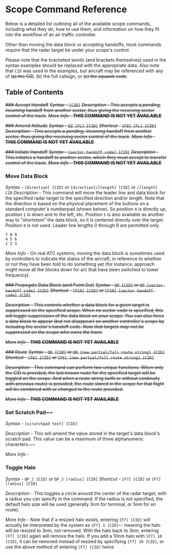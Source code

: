 # Scope Command Reference
Below is a detailed list outlining all of the available scope commands, including what they do, how to use them, and information on how they fit into the workflow of an air traffic controller.

Other than moving the data block or accepting handoffs, most commands require that the radar target be under your scope's control.

Please note that the bracketed words (and brackets themselves) used in the syntax examples should be replaced with the appropriate data. Also note that `CID` was used in the examples, but aircraft may be referenced with any of ~~(a) the CID~~, (b) the full callsign, or ~~(c) the squawk code~~.

## Table of Contents

~~### Accept Handoff~~
~~_Syntax -_ `[CID]`~~
~~_Description -_ This accepts a _pending, incoming_ handoff from another sector, thus giving the receiving sector control of the track.~~
~~_More Info -_ **THIS COMMAND IS NOT YET AVAILABLE**~~

~~### Amend Altitude~~
~~_Syntax -_ `QZ [FL] [CID]`~~
~~_Shortcut -_ `[F8] [FL] [CID]`~~
~~_Description -_ This accepts a _pending, incoming_ handoff from another sector, thus giving the receiving sector control of the track.~~
~~_More Info -_ **THIS COMMAND IS NOT YET AVAILABLE**~~

~~### Initiate Handoff~~
~~_Syntax -_ `[sector handoff code] [CID]`~~
~~_Description -_ This initiates a handoff to another sector, which they must accept to transfer control of the track.~~
~~_More Info -_ **THIS COMMAND IS NOT YET AVAILABLE**~~

### Move Data Block
_Syntax -_ `[direction] [CID]` or `[direction]/[length] [CID]` or `/[length] CID`
_Description -_ This command will move the leader line and data block for the specified radar target to the specified direction and/or length. Note that the direction is based on the physical placement of the buttons on a standard computer's numberpad (shown below). So position `8` is directly _up_, position `1` is down and to the left, etc. Position `5` is also available as another way to "shortstem" the data block, so it is centered directly over the target. Position `0` is not used. Leader line lengths 0 through 6 are permitted only.
```
7 8 9
4 5 6
1 2 3
```
_More Info -_ On real ATC systems, moving the data block is sometimes used by controllers to indicate the status of the aircraft, in reference to whether or not they have been told to do something yet (for instance, approach might move all the blocks down for a/c that have been switched to tower frequency).

~~### Propogate Data Block (and Point Out)~~
~~_Syntax -_ `QP [CID]` or `QP [sector handoff code] [CID]`~~
~~_Shortcut -_ `[F10] [CID]` or `[F10] [sector handoff code] [CID]`~~

~~_Description -_ This controls whether a data block for a given target is suppressed on the specified scope. When no sector code is specified, this will toggle suppression of the data block on _your_ scope. You can also force a data block to appear (but not disappear) on another controller's scope by including the sector's handoff code. _Note that targets may not be suppressed on the scope who owns the track._~~

~~_More Info -_ **THIS COMMAND IS NOT YET AVAILABLE**~~

~~### Route~~
~~_Syntax -_ `QR [CID]` or `QR [new partial/full route string] [CID]`~~
~~_Shortcut -_ `[F6] [CID]` or `[F6] [new partial/full route string] [CID]`~~

~~_Description -_ This command can perform two unique functions. When only the CID is provided, the last known route for the specified target will be toggled on the scope. And when a route string (with or without continuity with previous route) is provided, the route stored in the scope for that flight will be combined with or changed to the route provided.~~

~~_More Info -_ **THIS COMMAND IS NOT YET AVAILABLE**~~

### Set Scratch Pad~~
_Syntax -_ `[scratchpad text] [CID]`

_Description -_ This will amend the value stored in the target's data block's scratch pad. This value can be a maximum of three alphanumeric characters.~~

_More Info -_

### Toggle Halo
_Syntax -_ `QP_J [CID]` or `QP_J [radius] [CID]`
_Shortcut -_ `[F7] [CID]` or `[F7] [radius] [CID]`

_Description -_ This toggles a circle around the center of the radar target, with a radius you can specify in the command. If the radius is not specified, the default halo size will be used (generally 3nm for terminal, or 5nm for en route).

_More Info -_ Note that if a resized halo exists, entering `[F7] [CID]` will actually be interpreted by the system as `[F7] 3 [CID]`-- meaning the halo will be resized to 3nm, not removed. With the halo back to 3nm, entering `[F7] [CID]` again will remove the halo. If you add a 10nm halo with `[F7] 10 [CID]`, it can be removed instead of resized by specifying `[F7] 10 [CID]`, or use the above method of entering `[F7] [CID]` twice.
